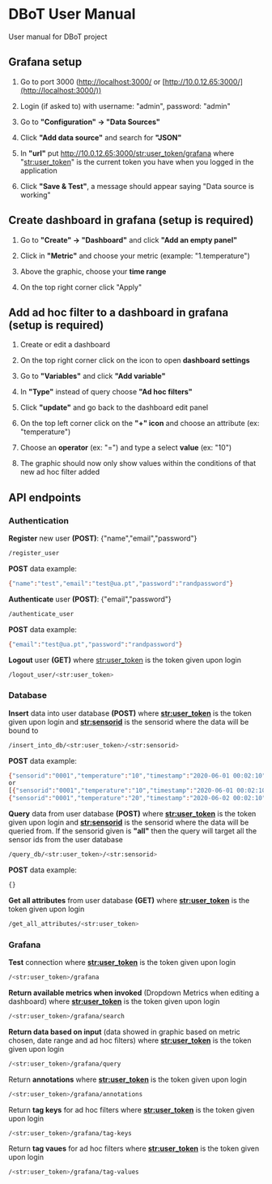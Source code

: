 # DBoT User Manual

User manual for DBoT project

## Grafana setup

1. Go to port 3000 ([http://localhost:3000/](http://10.0.12.65:3000/) or [http://10.0.12.65:3000/](http://localhost:3000/))

2. Login (if asked to) with username: "admin", password: "admin"

3. Go to **"Configuration" -> "Data Sources"**

4. Click **"Add data source"** and search for **"JSON"**

5. In **"url"** put [http://10.0.12.65:3000/<str:user_token>/grafana](http://10.0.12.65:3000/<str:user_token>/grafana) where "<str:user_token>" is the current token you have when you logged in the application

6. Click **"Save & Test"**, a message should appear saying "Data source is working" 

## Create dashboard in grafana (setup is required)

1. Go to **"Create" -> "Dashboard"** and click **"Add an empty panel"**

2. Click in **"Metric"** and choose your metric (example: "1.temperature")

3. Above the graphic, choose your ****time range****

4. On the top right corner click "Apply"

## Add ad hoc filter to a dashboard in grafana (setup is required)

1. Create or edit a dashboard

2. On the top right corner click on the icon to open **dashboard settings**

3. Go to **"Variables"** and click **"Add variable"**

4. In **"Type"** instead of query choose **"Ad hoc filters"**

5. Click **"update"** and go back to the dashboard edit panel

6. On the top left corner click on the **"+" icon** and choose an attribute (ex: "temperature")

7. Choose an **operator** (ex: "=") and type a select **value** (ex: "10")

8. The graphic should now only show values within the conditions of that new ad hoc filter 
added

## API endpoints

### Authentication

**Register** new user **(POST)**: {"name","email","password"}

```bash
/register_user
```

**POST** data example:

```bash
{"name":"test","email":"test@ua.pt","password":"randpassword"}
```

**Authenticate** user **(POST)**: {"email","password"}

```bash
/authenticate_user
```

**POST** data example:

```bash
{"email":"test@ua.pt","password":"randpassword"}
```


**Logout** user **(GET)** where <str:user_token> is the token given upon login

```bash
/logout_user/<str:user_token>
```

### Database 

**Insert** data into user database **(POST)** where **<str:user_token>** is the token given upon login and **<str:sensorid>** is the sensorid where the data will be bound to

```bash
/insert_into_db/<str:user_token>/<str:sensorid>
```
**POST** data example:

```bash
{"sensorid":"0001","temperature":"10","timestamp":"2020-06-01 00:02:10"}
or
[{"sensorid":"0001","temperature":"10","timestamp":"2020-06-01 00:02:10"},
{"sensorid":"0001","temperature":"20","timestamp":"2020-06-02 00:02:10"}]
```


**Query** data from user database **(POST)** where **<str:user_token>** is the token given upon login and **<str:sensorid>** is the sensorid where the data will be queried from. If the sensorid given is **"all"** then the query will target all the sensor ids from the user database

```bash
/query_db/<str:user_token>/<str:sensorid>
```


**POST** data example:

```bash
{}
```

**Get all attributes** from user database **(GET)** where **<str:user_token>** is the token given upon login

```bash
/get_all_attributes/<str:user_token>
```

### Grafana


**Test** connection where **<str:user_token>** is the token given upon login

```bash
/<str:user_token>/grafana
```

**Return available metrics when invoked** (Dropdown Metrics when editing a dashboard) where **<str:user_token>** is the token given upon login

```bash
/<str:user_token>/grafana/search
```

**Return data based on input** (data showed in graphic based on metric chosen, date range and ad hoc filters) where **<str:user_token>** is the token given upon login

```bash
/<str:user_token>/grafana/query
```

Return **annotations** where **<str:user_token>** is the token given upon login

```bash
/<str:user_token>/grafana/annotations
```

Return **tag keys** for ad hoc filters where **<str:user_token>** is the token given upon login

```bash
/<str:user_token>/grafana/tag-keys
```

Return **tag vaues** for ad hoc filters where **<str:user_token>** is the token given upon login

```bash
/<str:user_token>/grafana/tag-values
```
